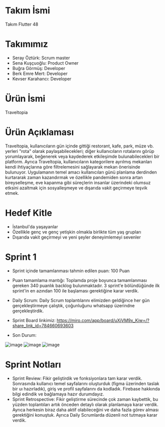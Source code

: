 # Takım İsmi
Takım Flutter 48
# Takımımız
- Seray Öztürk: Scrum master
- Sena Kuşçuoğlu: Product Owner
- Buğra Görmüş: Developer
- Berk Emre Mert: Developer
- Kevser Karahancı: Developer
# Ürün İsmi
Traveltopia
# Ürün Açıklaması
 Traveltopia, kullanıcıların gün içinde gittiği restorant, kafe, park, müze vb. yerleri "rota" olarak paylaşabilecekleri; diğer kullanıcıların rotalarını görüp yorumlayarak, beğenerek veya kaydederek etkileşimde bulunabilecekleri bir platform. Ayrıca Traveltopia, kullanıcıların kategorilere ayrılmış mekanları kendi ihtiyaçlarına göre filtrelemesini sağlayarak mekan önerisinde bulunuyor. Uygulamanın temel amacı kullanıcıları günü planlama derdinden kurtararak zaman kazandırmak ve özellikle pandemiden sonra artan bireyselleşme, eve kapanma gibi süreçlerin insanlar üzerindeki olumsuz etksini azaltmak için sosyalleşmeye ve dışarıda vakit geçirmeye teşvik etmek.
# Hedef Kitle
- İstanbul'da yaşayanlar
- Özellikle genç ve genç yetişkin olmakla birlikte tüm yaş grupları
- Dışarıda vakit geçirmeyi ve yeni şeyler deneyimlemeyi sevenler
# Sprint 1
- Sprint içinde tamamlanması tahmin edilen puan: 100 Puan
- Puan tamamlama mantığı: Toplamda proje boyunca tamamlanması gereken 340 puanlık backlog bulunmaktadır. 3 sprint'e bölündüğünde ilk sprint'in en azından 100 ile başlaması gerektiğine karar verdik.
- Daily Scrum: Daily Scrum toplantılarını elimizden geldiğince her gün gerçekleştirmeye çalıştık, çoğunluğunu whatsapp üzerindne gerçekleştirdik.
- Sprint Board linkimiz: https://miro.com/app/board/uXjVM9x_Kiw=/?share_link_id=784660693603

- Son Durum:

![image](https://github.com/serayozturk1/OUABootcamp2023/assets/129687736/da9db897-792e-4fe2-8546-6e20e7ac433b)
![image](https://github.com/serayozturk1/OUABootcamp2023/assets/129687736/b15720e5-f09a-4467-8e3f-0ebac5745898)
![image](https://github.com/serayozturk1/OUABootcamp2023/assets/129687736/92860ea3-795a-4921-bd25-b39af28395fb)

# Sprint Notları
- Sprint Review: Fikir geliştirdik ve fonksiyonlara tam karar verdik. Sonrasında kullanıcı temel sayfalarını oluşturduk (figma üzerinden taslak bir uı hazırladık), giriş ve profil sayfalarını da kodladık. Firebase hakkında bilgi edindik ve bağlamaya hazır durumdayız.
- Sprint Retrospective: Fikir geliştirme sürecinde çok zaman kaybettik, bu yüzden toplantıları artık önceden detaylı olarak planlamaya karar verdik. Ayrıca herkesin biraz daha aktif olabileceğini ve daha fazla görev alması gerektiğini konuştuk. Ayrıca Daily Scrumlarda düzenli not tutmaya karar verdik.
